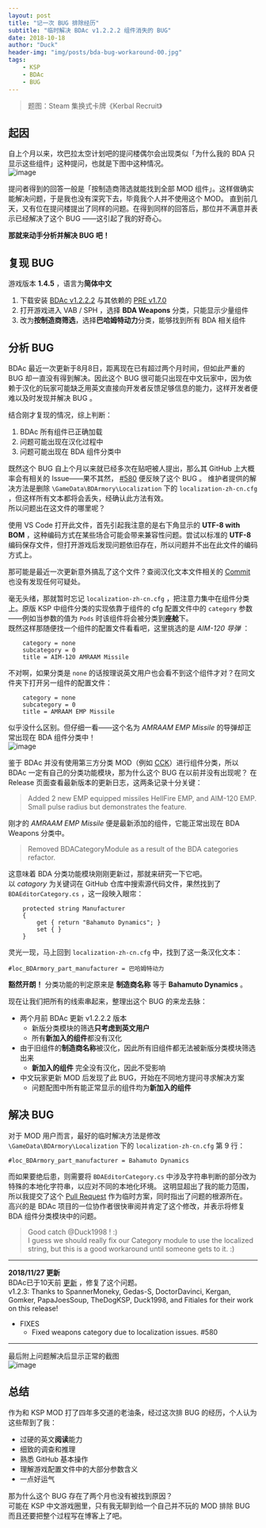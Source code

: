 ```yaml
---
layout: post
title: "记一次 BUG 排除经历"
subtitle: "临时解决 BDAc v1.2.2.2 组件消失的 BUG"
date: 2018-10-18
author: "Duck"
header-img: "img/posts/bda-bug-workaround-00.jpg"
tags: 
    - KSP
    - BDAc
    - BUG
---
```


> 题图：Steam 集换式卡牌《Kerbal Recruit》

## 起因
自上个月以来，坎巴拉太空计划吧的提问楼偶尔会出现类似「为什么我的 BDA 只显示这些组件」这种提问，也就是下图中这种情况。  
![image](/img/posts/bda-bug-workaround-01.jpg)

提问者得到的回答一般是「按制造商筛选就能找到全部 MOD 组件」。这样做确实能解决问题，于是我也没有深究下去，毕竟我个人并不使用这个 MOD。
直到前几天，又有位在提问楼提出了同样的问题。在得到同样的回答后，那位并不满意并表示已经解决了这个 BUG ——这引起了我的好奇心。

**那就来动手分析并解决 BUG 吧！**

## 复现 BUG
游戏版本 **1.4.5** ，语言为**简体中文**

1. 下载安装 [BDAc v1.2.2.2][1] 与其依赖的 [PRE v1.7.0][2]
2. 打开游戏进入 VAB / SPH ，选择 **BDA Weapons** 分类，只能显示少量组件
3. 改为**按制造商筛选**，选择**巴哈姆特动力**分类，能够找到所有 BDA 相关组件

## 分析 BUG
BDAc 最近一次更新于8月8日，距离现在已有超过两个月时间，但如此严重的 BUG 却一直没有得到解决。因此这个 BUG 很可能只出现在中文玩家中，因为依赖于汉化的玩家可能缺乏用英文直接向开发者反馈足够信息的能力，这样开发者便难以及时发现并解决 BUG 。

结合刚才复现的情况，综上判断：

1. BDAc 所有组件已正确加载
2. 问题可能出现在汉化过程中
3. 问题可能出现在 BDA 组件分类中

既然这个 BUG 自上个月以来就已经多次在贴吧被人提出，那么其 GitHub 上大概率会有相关的 Issue——果不其然， [#580][3] 便反映了这个 BUG 。
维护者提供的解决方法是删除 `\GameData\BDArmory\Localization` 下的 `localization-zh-cn.cfg` ，但这样所有文本都将会丢失，经确认此方法有效。  
所以问题出在这文件的哪里呢？

使用 VS Code 打开此文件，首先引起我注意的是右下角显示的 **UTF-8 with BOM** ，这种编码方式在某些场合可能会带来兼容性问题。尝试以标准的 **UTF-8** 编码保存文件，但打开游戏后发现问题依旧存在，所以问题并不出在此文件的编码方式上。

那可能是最近一次更新意外搞乱了这个文件？查阅汉化文本文件相关的 [Commit][4] 也没有发现任何可疑处。

毫无头绪，那就暂时忘记 `localization-zh-cn.cfg` ，把注意力集中在组件分类上。原版 KSP 中组件分类的实现依靠于组件的 cfg 配置文件中的 `category` 参数——例如当参数的值为 `Pods` 时该组件将会被分类到**座舱**下。  
既然这样那随便找一个组件的配置文件看看吧，这里挑选的是 *AIM-120 导弹* ：
```
    category = none
    subcategory = 0
    title = AIM-120 AMRAAM Missile
```
不对啊，如果分类是 `none` 的话按理说英文用户也会看不到这个组件才对？在同文件夹下打开另一组件的配置文件：
```
    category = none
    subcategory = 0
    title = AMRAAM EMP Missile
```
似乎没什么区别。但仔细一看——这个名为 *AMRAAM EMP Missile* 的导弹却正常出现在 BDA 组件分类中！  
![image](/img/posts/bda-bug-workaround-02.jpg)

鉴于 BDAc 并没有使用第三方分类 MOD（例如 [CCK][5]）进行组件分类，所以 BDAc 一定有自己的分类功能模块，那为什么这个 BUG 在以前并没有出现呢？
在 Release 页面查看最新版本的更新日志，这两条记录十分关键：
> Added 2 new EMP equipped missiles HellFire EMP, and AIM-120 EMP. Small pulse radius but demonstrates the feature.

刚才的 *AMRAAM EMP Missile* 便是最新添加的组件，它能正常出现在 BDA Weapons 分类中。

> Removed BDACategoryModule as a result of the BDA categories refactor.

这意味着 BDA 分类功能模块刚刚更新过，那就来研究一下它吧。  
以 *catagory* 为关键词在 GitHub 仓库中搜索源代码文件，果然找到了 `BDAEditorCategory.cs` ，这一段映入眼帘：
```
    protected string Manufacturer
    {
        get { return "Bahamuto Dynamics"; }
        set { }
    }
```
灵光一现，马上回到 `localization-zh-cn.cfg` 中，找到了这一条汉化文本：
```
#loc_BDArmory_part_manufacturer = 巴哈姆特动力
```
**豁然开朗！** 分类功能的判定原来是 **制造商名称** 等于 **Bahamuto Dynamics** 。

现在让我们把所有的线索串起来，整理出这个 BUG 的来龙去脉：
- 两个月前 BDAc 更新 v1.2.2.2 版本
    - 新版分类模块的筛选**只考虑到英文用户**
    - 所有**新加入的组件**都没有汉化
- 由于旧组件的**制造商名称**被汉化，因此所有旧组件都无法被新版分类模块筛选出来
    - **新加入的组件** 完全没有汉化，因此不受影响
- 中文玩家更新 MOD 后发现了此 BUG，开始在不同地方提问寻求解决方案
    - 问题配图中所有能正常显示的组件均为**新加入的组件**

## 解决 BUG
对于 MOD 用户而言，最好的临时解决方法是修改 `\GameData\BDArmory\Localization` 下的 `localization-zh-cn.cfg` 第 9 行：
```
#loc_BDArmory_part_manufacturer = Bahamuto Dynamics
```
而如果要绝后患，则需要将 `BDAEditorCategory.cs` 中涉及字符串判断的部分改为特殊的本地化字符串，以应对不同的本地化环境。
这明显超出了我的能力范围，所以我提交了这个 [Pull Request][6] 作为临时方案，同时指出了问题的根源所在。  
高兴的是 BDAc 项目的一位协作者很快审阅并肯定了这个修改，并表示将修复 BDA 组件分类模块中的问题。
> Good catch @Duck1998 ! :)  
  I guess we should really fix our Category module to use the localized string, but this is a good workaround until someone gets to it. :)

---

**2018/11/27 更新**  
BDAc已于10天前 [更新][7] ，修复了这个问题。  
v1.2.3: Thanks to SpannerMoneky, Gedas-S, DoctorDavinci, Kergan, Gomker, PapaJoesSoup, TheDogKSP, Duck1998, and Fitiales for their work on this release!  
- FIXES
  - Fixed weapons category due to localization issues. #580  

---

最后附上问题解决后显示正常的截图  
![image](/img/posts/bda-bug-workaround-03.jpg)

## 总结
作为和 KSP MOD 打了四年多交道的老油条，经过这次排 BUG 的经历，个人认为这些帮到了我：
- 过硬的英文**阅读**能力
- 细致的调查和推理
- 熟悉 GitHub 基本操作
- 理解游戏配置文件中的大部分参数含义
- 一点好运气

那为什么这个 BUG 存在了两个月也没有被找到原因？  
可能在 KSP 中文游戏圈里，只有我无聊到给一个自己并不玩的 MOD 排除 BUG 而且还要把整个过程写在博客上了吧。

[1]:https://github.com/PapaJoesSoup/BDArmory/releases/tag/v1.2.2.2
[2]:https://github.com/jrodrigv/PhysicsRangeExtender/releases/tag/1.7.0
[3]:https://github.com/PapaJoesSoup/BDArmory/issues/580
[4]:https://github.com/PapaJoesSoup/BDArmory/commit/0312aee3841bf3953e29ea4499bf9b06b04e6e4d#diff-4d82c2810389739e75bf7c291ecbaad3
[5]:https://forum.kerbalspaceprogram.com/index.php?/topic/149840-discussion-community-category-kit/
[6]:https://github.com/PapaJoesSoup/BDArmory/pull/585
[7]:https://github.com/PapaJoesSoup/BDArmory/releases/tag/v1.2.3.0
